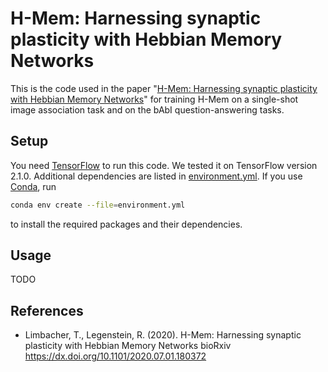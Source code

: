 # H-Mem: Harnessing synaptic plasticity with Hebbian Memory Networks
This is the code used in the paper "[H-Mem: Harnessing synaptic plasticity with Hebbian Memory
Networks](https://www.biorxiv.org/content/10.1101/2020.07.01.180372v1)" for training H-Mem on a single-shot
image association task and on the bAbI question-answering tasks.

## Setup
You need [TensorFlow](https://www.tensorflow.org/) to run this code. We tested it on TensorFlow version 2.1.0.
Additional dependencies are listed in [environment.yml](environment.yml). If you use
[Conda](https://docs.conda.io/en/latest/), run

```bash
conda env create --file=environment.yml
```

to install the required packages and their dependencies.

## Usage
TODO

## References
* Limbacher, T., Legenstein, R. (2020). H-Mem: Harnessing synaptic plasticity with Hebbian Memory Networks bioRxiv https://dx.doi.org/10.1101/2020.07.01.180372
